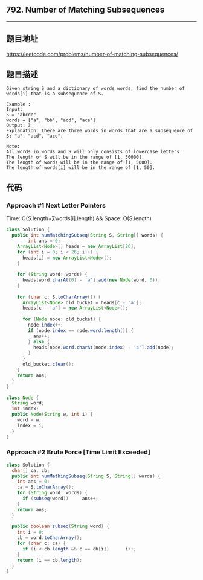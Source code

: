 ## 792. Number of Matching Subsequences

----
## 题目地址

https://leetcode.com/problems/number-of-matching-subsequences/

## 题目描述
```
Given string S and a dictionary of words words, find the number of words[i] that is a subsequence of S.

Example :
Input: 
S = "abcde"
words = ["a", "bb", "acd", "ace"]
Output: 3
Explanation: There are three words in words that are a subsequence of S: "a", "acd", "ace".

Note:
All words in words and S will only consists of lowercase letters.
The length of S will be in the range of [1, 50000].
The length of words will be in the range of [1, 5000].
The length of words[i] will be in the range of [1, 50].
```

## 代码

### Approach #1 Next Letter Pointers

Time: O(*S*.length+∑words[i].length) && Space: O(*S*.length)

```java
class Solution {
  public int numMatchingSubseq(String S, String[] words) {
		int ans = 0;
    ArrayList<Node>[] heads = new ArrayList[26];
    for (int i = 0; i < 26; i++) {
      heads[i] = new ArrayList<Node>();
    }
    
    for (String word: words) {
      heads[word.charAt(0) - 'a'].add(new Node(word, 0));
    }
    
    for (char c: S.toCharArray()) {
      ArrayList<Node> old_bucket = heads[c - 'a'];
      heads[c - 'a'] = new ArrayList<Node>();
      
      for (Node node: old_bucket) {
        node.index++;
        if (node.index == node.word.length()) {
          ans++;
        } else {
          heads[node.word.charAt(node.index) - 'a'].add(node); 
        }
      }
      old_bucket.clear();
    }
    return ans;
  }
}

class Node {
  String word;
  int index;
  public Node(String w, int i) {
    word = w;
    index = i;
  }
}
```

### Approach #2 Brute Force [Time Limit Exceeded]

```java
class Solution {
  char[] ca, cb;
  public int numMathingSubseq(String S, String[] words) {
    int ans = 0;
    ca = S.toCharArray();
    for (String word: words) {
      if (subseq(word))		ans++;
    }
    return ans;
  }
  
  public boolean subseq(String word) {
    int i = 0;
    cb = word.toCharArray();
    for (char c: ca) {
      if (i < cb.length && c == cb[i])		i++;
    }
    return (i == cb.length);
  }
}
```













